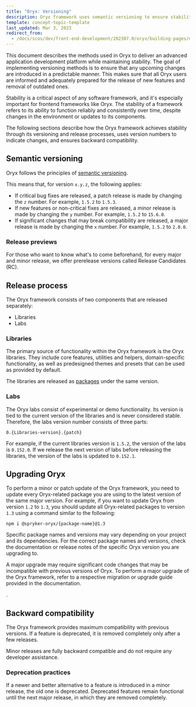 ```yaml
---
title: "Oryx: Versioning"
description: Oryx framework uses semantic versioning to ensure stability
template: concept-topic-template
last_updated: Mar 3, 2023
redirect_from:
  - /docs/scos/dev/front-end-development/202307.0/oryx/building-pages/oryx-versioning.html
---
```



This document describes the methods used in Oryx to deliver an advanced application development platform while maintaining stability. The goal of implementing versioning methods is to ensure that any upcoming changes are introduced in a predictable manner. This makes sure that all Oryx users are informed and adequately prepared for the release of new features and removal of outdated ones.

Stability is a critical aspect of any software framework, and it's especially important for frontend frameworks like Oryx. The stability of a framework refers to its ability to function reliably and consistently over time, despite changes in the environment or updates to its components.

The following sections describe how the Oryx framework achieves stability through its versioning and release processes, uses version numbers to indicate changes, and ensures backward compatibility.

## Semantic versioning

Oryx follows the principles of [semantic versioning](https://semver.org/).

This means that, for version `x.y.z`, the following applies:
- If critical bug fixes are released, a patch release is made by changing the `z` number. For example, `1.5.2` to `1.5.3`.
- If new features or non-critical fixes are released, a minor release is made by changing the `y` number. For example, `1.5.2` to `15.6.0`.
- If significant changes that may break compatibility are released, a major release is made by changing the `x` number. For example, `1.5.2` to `2.0.0`.

### Release previews

For those who want to know what's to come beforehand, for every major and minor release, we offer prerelease versions called Release Candidates (RC).

## Release process

The Oryx framework consists of two components that are released separately:
- Libraries
- Labs

### Libraries

The primary source of functionality within the Oryx framework is the Oryx libraries. They include core features, utilities and helpers, domain-specific functionality, as well as predesigned themes and presets that can be used as provided by default.

The libraries are released as [packages](https://www.npmjs.com/org/spryker-oryx) under the same version.

### Labs

The Oryx labs consist of experimental or demo functionality. Its version is tied to the current version of the libraries and is never considered stable. Therefore, the labs version number consists of three parts:

```
0.{Libraries-version}.{patch}
```

For example, if the current libraries version is `1.5.2`, the version of the labs is `0.152.0`. If we release the next version of labs before releasing the libraries, the version of the labs is updated to `0.152.1`.

## Upgrading Oryx

To perform a minor or patch update of the Oryx framework, you need to update every Oryx-related package you are using to the latest version of the same major version. For example, if you want to update Oryx from version `1.2` to `1.3`, you should update all Oryx-related packages to version `1.3` using a command similar to the following:
```
npm i @spryker-oryx/{package-name}@1.3
```

Specific package names and versions may vary depending on your project and its dependencies. For the correct package names and versions, check the documentation or release notes of the specific Oryx version you are upgrading to.

A major upgrade may require significant code changes that may be incompatible with previous versions of Oryx. To perform a major upgrade of the Oryx framework, refer to a respective migration or upgrade guide provided in the documentation.

<!--

## Public API

Oryx consists of a range of packages, applications, and tools. To avoid inadvertent use of private APIs and get a clear understanding of what's included or excluded from the private API, see public API](//TODO: add link)-->.

## Backward compatibility

The Oryx framework provides maximum compatibility with previous versions. If a feature is deprecated, it is removed completely only after a few releases.

Minor releases are fully backward compatible and do not require any developer assistance.

### Deprecation practices

If a newer and better alternative to a feature is introduced in a minor release, the old one is deprecated. Deprecated features remain functional until the next major release, in which they are removed completely.
